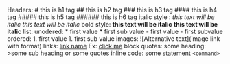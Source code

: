 Headers:
       #        this is h1 tag
       ##       this is h2 tag
       ###      this is h3 tag
       ####     this is h4 tag
       #####    this is h5 tag
       ######   this is h6 tag
italic style :
              *this text will be italic*
              _this text will be italic_
bold style:
           **this text will be italic**
           __this text will be italic__
list:
     unodered:
             * first value
            	* first sub value
             - first value
             	- first subvalue
     ordered:
             1. first value
             	1. first sub value 
images:
      ![Alternative text](image link with format)
links:
      [link name](link)
     Ex:
        [click me](www.google.com)
block quotes:
	some heading:
		>some sub heading or some quotes
inline code:
	some statement `<command>`
		